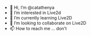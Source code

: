 - 👋 Hi, I’m @catathenya
- 👀 I’m interested in Live2d
- 🌱 I’m currently learning Live2D
- 💞️ I’m looking to collaborate on Live2D
- 📫 How to reach me ... don't

<!---
catathenya/catathenya is a ✨ special ✨ repository because its `README.md` (this file) appears on your GitHub profile.
You can click the Preview link to take a look at your changes.
--->
